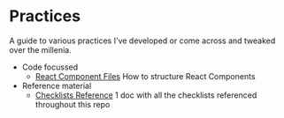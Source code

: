 # Practices

A guide to various practices I've developed or come across and tweaked over the millenia.

- Code focussed
  - [React Component Files](/react-component-files) How to structure React Components
- Reference material
  - [Checklists Reference](/checklists-reference) 1 doc with all the checklists referenced
    throughout this repo
